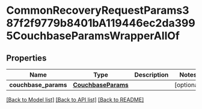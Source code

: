 # CommonRecoveryRequestParams387f2f9779b8401bA119446ec2da3995CouchbaseParamsWrapperAllOf


## Properties
Name | Type | Description | Notes
------------ | ------------- | ------------- | -------------
**couchbase_params** | [**CouchbaseParams**](CouchbaseParams.md) |  | [optional] 

[[Back to Model list]](../README.md#documentation-for-models) [[Back to API list]](../README.md#documentation-for-api-endpoints) [[Back to README]](../README.md)


